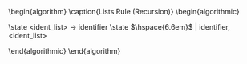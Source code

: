 \begin{algorithm}
\caption{Lists Rule (Recursion)}
\begin{algorithmic}

\state <ident\_list> → identifier
\state $\hspace{6.6em}$ | identifier, <ident\_list>

\end{algorithmic}
\end{algorithm}
